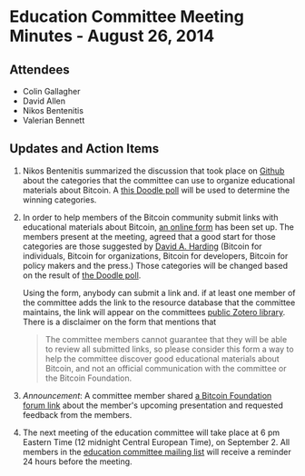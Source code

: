# Education Committee Meeting Minutes - August 26, 2014

## Attendees

- Colin Gallagher
- David Allen
- Nikos Bentenitis
- Valerian Bennett

## Updates and Action Items

1. Nikos Bentenitis summarized the discussion that took place on [Github](https://github.com/btcfoundationedcom/btcfoundationedcom.github.io/issues/30) about the categories that the committee can use to organize educational materials about Bitcoin. A [this Doodle poll](http://doodle.com/qs76ivvbwcgzqnbp) will be used to determine the winning categories.

2. In order to help members of the Bitcoin community submit links with educational materials about Bitcoin, [an online form](https://docs.google.com/forms/d/1bDA-s3yfhkxfHkz_F426Gov6xpdEfSJzmYN0unyO9bs/viewform) has been set up. The members present at the meeting, agreed that a good start for those categories are those suggested by [David A. Harding](https://github.com/harding) (Bitcoin for individuals, Bitcoin for organizations, Bitcoin for developers, Bitcoin for policy makers and the press.) Those categories will be changed based on the result of [the Doodle poll](http://doodle.com/qs76ivvbwcgzqnbp).

	Using the form, anybody can submit a link and. if at least one member of the committee adds the link to the resource database that the committee maintains, the link will appear on the committees [public Zotero library](https://www.zotero.org/groups/bfeducomm/items/). There is a disclaimer on the form that mentions that 

	> The committee members cannot guarantee that they will be able to review all submitted links, so please consider this form a way to help the committee discover good educational materials about Bitcoin, and not an official communication with the committee or the Bitcoin Foundation. 

3. *Announcement*: A committee member shared [a Bitcoin Foundation forum link](https://bitcoinfoundation.org/forum/index.php?/topic/1081-webcrypto2014-trans-identical-proposal-position-paper-accepted/) about the member's upcoming presentation and requested feedback from the members.

4. The next meeting of the education committee will take place at 6 pm Eastern Time (12 midnight Central European Time), on September 2. All members in the [education committee mailing list](https://groups.google.com/forum/#!forum/bitcoin-foundation-education-committee) will receive a reminder 24 hours before the meeting.

